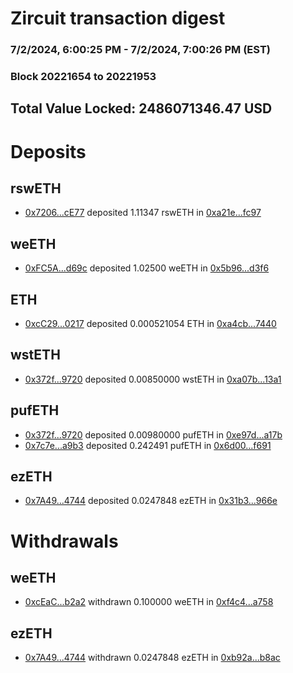# Zircuit transaction digest
### 7/2/2024, 6:00:25 PM - 7/2/2024, 7:00:26 PM (EST)
### Block 20221654 to 20221953

## Total Value Locked: 2486071346.47 USD

# Deposits
## rswETH
- [0x7206...cE77](https://etherscan.io/address/0x72065EE8Fa253E1706A8BfDE7E973ff7e187cE77) deposited 1.11347 rswETH in [0xa21e...fc97](https://etherscan.io/tx/0x72065EE8Fa253E1706A8BfDE7E973ff7e187cE77)
## weETH
- [0xFC5A...d69c](https://etherscan.io/address/0xFC5Ad91f9226Ae735D001421d24bD3AFD6Fbd69c) deposited 1.02500 weETH in [0x5b96...d3f6](https://etherscan.io/tx/0xFC5Ad91f9226Ae735D001421d24bD3AFD6Fbd69c)
## ETH
- [0xcC29...0217](https://etherscan.io/address/0xcC2953b02e53e63c9f931De84051064032900217) deposited 0.000521054 ETH in [0xa4cb...7440](https://etherscan.io/tx/0xcC2953b02e53e63c9f931De84051064032900217)
## wstETH
- [0x372f...9720](https://etherscan.io/address/0x372fE31dd562d8c9fF59D0b042396A641a189720) deposited 0.00850000 wstETH in [0xa07b...13a1](https://etherscan.io/tx/0x372fE31dd562d8c9fF59D0b042396A641a189720)
## pufETH
- [0x372f...9720](https://etherscan.io/address/0x372fE31dd562d8c9fF59D0b042396A641a189720) deposited 0.00980000 pufETH in [0xe97d...a17b](https://etherscan.io/tx/0x372fE31dd562d8c9fF59D0b042396A641a189720)
- [0x7c7e...a9b3](https://etherscan.io/address/0x7c7eebFD4362d01095Ef1C65881B2fdd34C0a9b3) deposited 0.242491 pufETH in [0x6d00...f691](https://etherscan.io/tx/0x7c7eebFD4362d01095Ef1C65881B2fdd34C0a9b3)
## ezETH
- [0x7A49...4744](https://etherscan.io/address/0x7A493Be5c2ce014cD049Bf178a1ac0Db1B434744) deposited 0.0247848 ezETH in [0x31b3...966e](https://etherscan.io/tx/0x7A493Be5c2ce014cD049Bf178a1ac0Db1B434744)
# Withdrawals
## weETH
- [0xcEaC...b2a2](https://etherscan.io/address/0xcEaCb0c1621E2Fc28104afD46389a5189EA1b2a2) withdrawn 0.100000 weETH in [0xf4c4...a758](https://etherscan.io/tx/0xcEaCb0c1621E2Fc28104afD46389a5189EA1b2a2)
## ezETH
- [0x7A49...4744](https://etherscan.io/address/0x7A493Be5c2ce014cD049Bf178a1ac0Db1B434744) withdrawn 0.0247848 ezETH in [0xb92a...b8ac](https://etherscan.io/tx/0x7A493Be5c2ce014cD049Bf178a1ac0Db1B434744)
